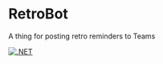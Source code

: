 # RetroBot
A thing for posting retro reminders to Teams

[![.NET](https://github.com/jogobom/RetroBot/actions/workflows/dotnet.yml/badge.svg)](https://github.com/jogobom/RetroBot/actions/workflows/dotnet.yml)
